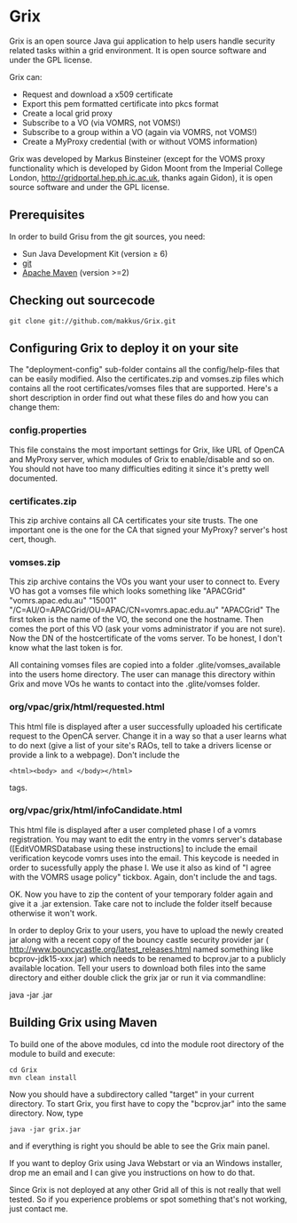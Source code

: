Grix
====

Grix is an open source Java gui application to help users handle security related tasks within a grid environment. It is open source software and under the GPL license.

Grix can:

* Request and download a x509 certificate
* Export this pem formatted certificate into pkcs format
* Create a local grid proxy
* Subscribe to a VO (via VOMRS, not VOMS!)
* Subscribe to a group within a VO (again via VOMRS, not VOMS!)
* Create a MyProxy credential (with or without VOMS information)

Grix was developed by Markus Binsteiner (except for the VOMS proxy functionality which is developed by Gidon Moont from the Imperial College London,  http://gridportal.hep.ph.ic.ac.uk, thanks again Gidon), it is open source software and under the GPL license.
 
Prerequisites
--------------------

In order to build Grisu from the git sources, you need: 

- Sun Java Development Kit (version ≥ 6)
- [git](http://git-scm.com) 
- [Apache Maven](http://maven.apache.org) (version >=2)


Checking out sourcecode
----------------------------------------

 `git clone git://github.com/makkus/Grix.git`

Configuring Grix to deploy it on your site
----------------------------------------------------------------

The "deployment-config" sub-folder contains all the config/help-files that can be easily modified. Also the certificates.zip and vomses.zip files which contains all the root certificates/vomses files that are supported. Here's a short description in order find out what these files do and how you can change them:

### config.properties
This file constains the most important settings for Grix, like URL of OpenCA and MyProxy server, which modules of Grix to enable/disable and so on. You should not have too many difficulties editing it since it's pretty well documented.

### certificates.zip
This zip archive contains all CA certificates your site trusts. The one important one is the one for the CA that signed your MyProxy? server's host cert, though.

### vomses.zip
This zip archive contains the VOs you want your user to connect to. Every VO has got a vomses file which looks something like "APACGrid" "vomrs.apac.edu.au" "15001" "/C=AU/O=APACGrid/OU=APAC/CN=vomrs.apac.edu.au" "APACGrid"
The first token is the name of the VO, the second one the hostname. Then comes the port of this VO (ask your voms administrator if you are not sure). Now the DN of the hostcertificate of the voms server. To be honest, I don't know what the last token is for.

All containing vomses files are copied into a folder .glite/vomses_available into the users home directory. The user can manage this directory within Grix and move VOs he wants to contact into the .glite/vomses folder.

### org/vpac/grix/html/requested.html
This html file is displayed after a user successfully uploaded his certificate request to the OpenCA server. Change it in a way so that a user learns what to do next (give a list of your site's RAOs, tell to take a drivers license or provide a link to a webpage). Don't include the 

    <html><body> and </body></html> 
    
tags.

### org/vpac/grix/html/infoCandidate.html
This html file is displayed after a user completed phase I of a vomrs registration. You may want to edit the entry in the vomrs server's database ([EditVOMRSDatabase using these instructions] to include the email verification keycode vomrs uses into the email. This keycode is needed in order to sucessfully apply the phase I. We use it also as kind of "I agree with the VOMRS usage policy" tickbox. Again, don't include the <html><body> and </body></html> tags.

OK. Now you have to zip the content of your temporary folder again and give it a .jar extension. Take care not to include the folder itself because otherwise it won't work.

In order to deploy Grix to your users, you have to upload the newly created jar along with a recent copy of the bouncy castle security provider jar ( http://www.bouncycastle.org/latest_releases.html named something like bcprov-jdk15-xxx.jar) which needs to be renamed to bcprov.jar to a publicly available location. Tell your users to download both files into the same directory and either double click the grix jar or run it via commandline:

   java -jar <the name you gave your archive>.jar
   



Building Grix using Maven
------------------------------------------

To build one of the above modules, cd into the module root directory of the module to build and execute: 

    cd Grix
    mvn clean install

Now you should have a subdirectory called "target" in your current directory. To start Grix, you first have to copy the "bcprov.jar" into the same directory. Now, type

    java -jar grix.jar
    
and if everything is right you should be able to see the Grix main panel.

If you want to deploy Grix using Java Webstart or via an Windows installer, drop me an email and I can give you instructions on how to do that.

Since Grix is not deployed at any other Grid all of this is not really that well tested. So if you experience problems or spot something that's not working, just contact me.

